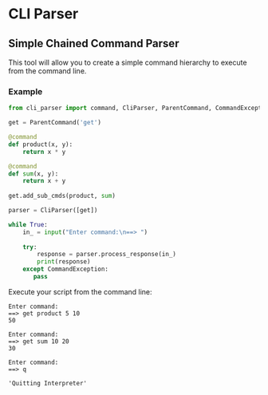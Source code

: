 # CLI Parser
## Simple Chained Command Parser

This tool will allow you to create a simple command hierarchy to execute from the command line.

### Example
```python
from cli_parser import command, CliParser, ParentCommand, CommandException

get = ParentCommand('get')

@command
def product(x, y):
    return x * y

@command
def sum(x, y):
    return x + y
    
get.add_sub_cmds(product, sum)

parser = CliParser([get])

while True:
    in_ = input("Enter command:\n==> ")
    
    try:
        response = parser.process_response(in_)
        print(response)
    except CommandException:
       pass
```  

Execute your script from the command line:

```
Enter command:
==> get product 5 10
50

Enter command:
==> get sum 10 20
30

Enter command:
==> q

'Quitting Interpreter'

```